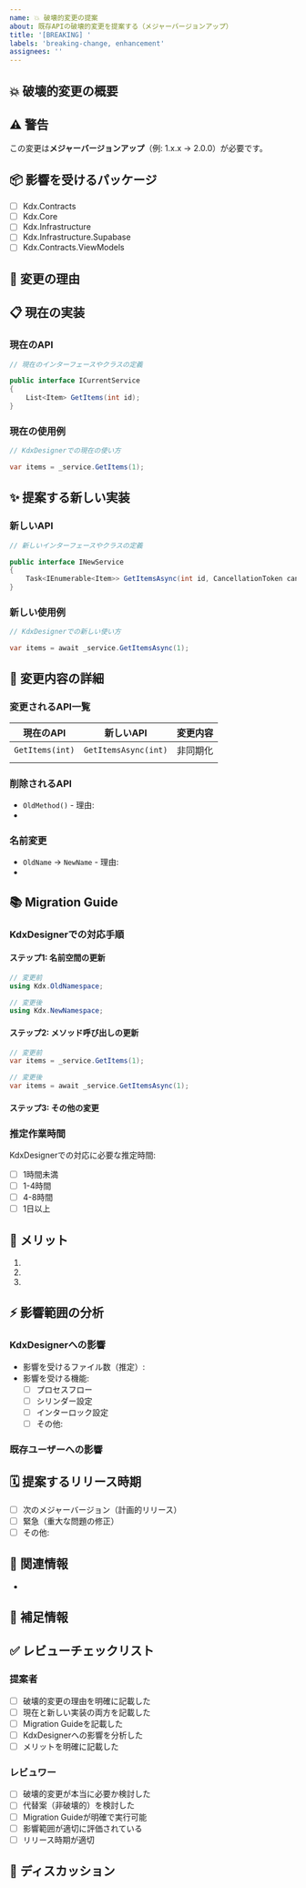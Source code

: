```yaml
---
name: 💥 破壊的変更の提案
about: 既存APIの破壊的変更を提案する（メジャーバージョンアップ）
title: '[BREAKING] '
labels: 'breaking-change, enhancement'
assignees: ''
---
```


## 💥 破壊的変更の概要

<!-- 提案する破壊的変更を簡潔に説明してください -->


## ⚠️ 警告

この変更は**メジャーバージョンアップ**（例: 1.x.x → 2.0.0）が必要です。

## 📦 影響を受けるパッケージ

<!-- 該当するパッケージにチェック [x] を入れてください -->

- [ ] Kdx.Contracts
- [ ] Kdx.Core
- [ ] Kdx.Infrastructure
- [ ] Kdx.Infrastructure.Supabase
- [ ] Kdx.Contracts.ViewModels

## 🎯 変更の理由

<!-- なぜ破壊的変更が必要なのか詳しく説明してください -->


## 📋 現在の実装

### 現在のAPI

```csharp
// 現在のインターフェースやクラスの定義

public interface ICurrentService
{
    List<Item> GetItems(int id);
}
```

### 現在の使用例

```csharp
// KdxDesignerでの現在の使い方

var items = _service.GetItems(1);
```

## ✨ 提案する新しい実装

### 新しいAPI

```csharp
// 新しいインターフェースやクラスの定義

public interface INewService
{
    Task<IEnumerable<Item>> GetItemsAsync(int id, CancellationToken cancellationToken = default);
}
```

### 新しい使用例

```csharp
// KdxDesignerでの新しい使い方

var items = await _service.GetItemsAsync(1);
```

## 🔄 変更内容の詳細

### 変更されるAPI一覧

| 現在のAPI | 新しいAPI | 変更内容 |
|----------|----------|---------|
| `GetItems(int)` | `GetItemsAsync(int)` | 非同期化 |
| | | |

### 削除されるAPI

- `OldMethod()` - 理由:
-

### 名前変更

- `OldName` → `NewName` - 理由:
-

## 📚 Migration Guide

### KdxDesignerでの対応手順

#### ステップ1: 名前空間の更新

```csharp
// 変更前
using Kdx.OldNamespace;

// 変更後
using Kdx.NewNamespace;
```

#### ステップ2: メソッド呼び出しの更新

```csharp
// 変更前
var items = _service.GetItems(1);

// 変更後
var items = await _service.GetItemsAsync(1);
```

#### ステップ3: その他の変更

<!-- 必要に応じて追加手順を記載 -->

### 推定作業時間

KdxDesignerでの対応に必要な推定時間:
- [ ] 1時間未満
- [ ] 1-4時間
- [ ] 4-8時間
- [ ] 1日以上

## 🎯 メリット

<!-- この破壊的変更によって得られるメリットを記載してください -->

1.
2.
3.

## ⚡ 影響範囲の分析

### KdxDesignerへの影響

- 影響を受けるファイル数（推定）:
- 影響を受ける機能:
  - [ ] プロセスフロー
  - [ ] シリンダー設定
  - [ ] インターロック設定
  - [ ] その他:

### 既存ユーザーへの影響

<!-- この変更が既存ユーザーにどのような影響を与えるか記載 -->


## 🗓️ 提案するリリース時期

<!-- いつこの変更をリリースすべきか提案してください -->

- [ ] 次のメジャーバージョン（計画的リリース）
- [ ] 緊急（重大な問題の修正）
- [ ] その他:

## 🔗 関連情報

<!-- 関連するIssue、PR、ドキュメントがあれば記載してください -->

-

## 📝 補足情報

<!-- その他、参考になる情報があれば記載してください -->


## ✅ レビューチェックリスト

### 提案者
- [ ] 破壊的変更の理由を明確に記載した
- [ ] 現在と新しい実装の両方を記載した
- [ ] Migration Guideを記載した
- [ ] KdxDesignerへの影響を分析した
- [ ] メリットを明確に記載した

### レビュワー
- [ ] 破壊的変更が本当に必要か検討した
- [ ] 代替案（非破壊的）を検討した
- [ ] Migration Guideが明確で実行可能
- [ ] 影響範囲が適切に評価されている
- [ ] リリース時期が適切

## 💬 ディスカッション

<!-- この提案についての議論をここに記載してください -->
